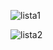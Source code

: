 ![lista1](https://github.com/Knnedy/programacao_1_UEPB/assets/82242582/fede2ef5-5d45-47c3-b358-f87a321e80ab)

![lista2](https://github.com/Knnedy/programacao_1_UEPB/assets/82242582/d09fdf1a-852f-40a7-993c-d9178c85d8d4)
